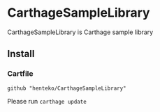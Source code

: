 # CarthageSampleLibrary

CarthageSampleLibrary is Carthage sample library

## Install

### Cartfile

```
github "henteko/CarthageSampleLibrary"
```

Please run `carthage update`
